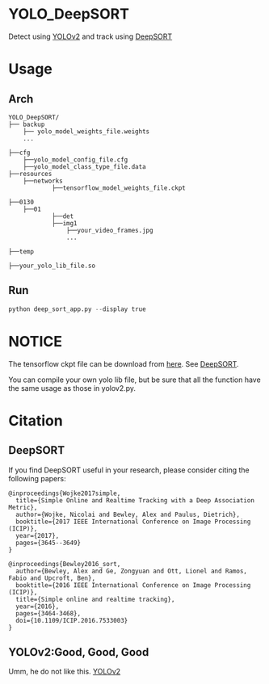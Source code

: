 # YOLO_DeepSORT
Detect using [YOLOv2](https://pjreddie.com/darknet/) and track using [DeepSORT](https://github.com/nwojke/deep_sort)

# Usage
## Arch
```shell
YOLO_DeepSORT/
├── backup
	├── yolo_model_weights_file.weights  
	...

├──cfg
  	├──yolo_model_config_file.cfg
  	├──yolo_model_class_type_file.data
├──resources
  	├──networks
    		├──tensorflow_model_weights_file.ckpt

├──0130
  	├──01
    		├──det
    		├──img1
      			├──your_video_frames.jpg
      			...

├──temp

├──your_yolo_lib_file.so
```
## Run
```python
python deep_sort_app.py --display true
```

# NOTICE
The tensorflow ckpt file can be download from [here](https://owncloud.uni-koblenz.de/owncloud/s/f9JB0Jr7f3zzqs8).
See [DeepSORT](https://github.com/nwojke/deep_sort).

You can compile your own yolo lib file, but be sure that all the function have the same usage as those in yolov2.py.

# Citation

## DeepSORT

If you find DeepSORT useful in your research, please consider citing the following papers:

    @inproceedings{Wojke2017simple,
      title={Simple Online and Realtime Tracking with a Deep Association Metric},
      author={Wojke, Nicolai and Bewley, Alex and Paulus, Dietrich},
      booktitle={2017 IEEE International Conference on Image Processing (ICIP)},
      year={2017},
      pages={3645--3649}
    }

    @inproceedings{Bewley2016_sort,
      author={Bewley, Alex and Ge, Zongyuan and Ott, Lionel and Ramos, Fabio and Upcroft, Ben},
      booktitle={2016 IEEE International Conference on Image Processing (ICIP)},
      title={Simple online and realtime tracking},
      year={2016},
      pages={3464-3468},
      doi={10.1109/ICIP.2016.7533003}
    }
 ## YOLOv2:Good, Good, Good
 Umm, he do not like this.
 [YOLOv2](https://pjreddie.com/darknet/)




